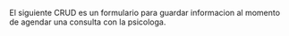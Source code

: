 El siguiente CRUD es un formulario para guardar informacion al momento de agendar una consulta con la psicologa.
